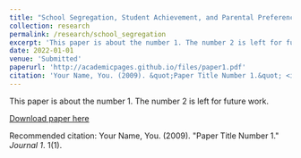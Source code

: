 ```yaml
---
title: "School Segregation, Student Achievement, and Parental Preferences"
collection: research
permalink: /research/school_segregation
excerpt: 'This paper is about the number 1. The number 2 is left for future work.'
date: 2022-01-01
venue: 'Submitted'
paperurl: 'http://academicpages.github.io/files/paper1.pdf'
citation: 'Your Name, You. (2009). &quot;Paper Title Number 1.&quot; <i>Journal 1</i>. 1(1).'
---
```

This paper is about the number 1. The number 2 is left for future work.

[Download paper here](http://academicpages.github.io/files/paper1.pdf)

Recommended citation: Your Name, You. (2009). "Paper Title Number 1." <i>Journal 1</i>. 1(1).
